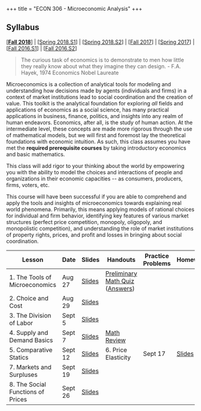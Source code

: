 +++
title = "ECON 306 - Microeconomic Analysis"
+++

## Syllabus
[[**Fall 2018**](https://www.dropbox.com/s/g19k5rr57qtqvzo/ECON_480_F2018_Safner_Syllabus.pdf?dl=0)] | [[Spring 2018.S1](https://www.dropbox.com/s/b5v4jcyxx8k7551/ECON_306_S2018_1_Syllabus_Safner.pdf?dl=0)] | [[Spring 2018.S2](https://www.dropbox.com/s/s3s3ptxdze30sf2/ECON_306_S2018_2_Syllabus_Safner.pdf?dl=0)] | [[Fall 2017](https://www.dropbox.com/s/jak8lkmofaehf0b/ECON_306_F2017_Syllabus_Safner.pdf?dl=0)] | [[Spring 2017](https://www.dropbox.com/s/hqp50iewbb57f5c/ECON_306.3_Syllabus_Safner.pdf?dl=0)] | [[Fall 2016.S1](https://www.dropbox.com/s/e5p0kuhjvwkc5xr/ECON_306.1_Syllabus_Safner.pdf?dl=0)] | [[Fall 2016.S2](https://www.dropbox.com/s/4gwo2re1twyu6ol/ECON_306.2_Syllabus_Safner.pdf?dl=0)] 

> The curious task of economics is to demonstrate to men how little they really know about what they imagine they can design. - F.A. Hayek, 1974 Economics Nobel Laureate

Microeconomics is a collection of analytical tools for modeling and understanding how decisions made by agents (individuals and firms) in a context of market institutions lead to social coordination and the creation of value. This toolkit is the analytical foundation for exploring *all* fields and applications of economics as a social science, has many practical applications in business, finance, politics, and insights into any realm of human endeavors. Economics, after all, is the study of human action. At the intermediate level, these concepts are made more rigorous through the use of mathematical models, but we will first and foremost lay the theoretical foundations with economic intuition. As such, this class assumes you have met the **required prerequisite courses** by taking introductory economics and basic mathematics. 

This class will add rigor to your thinking about the world by empowering you with the ability to model the choices and interactions of people and organizations in their economic capacities -- as consumers, producers, firms, voters, etc. 

This course will have been successful if you are able to comprehend and apply the tools and insights of microeconomics towards explaining real world phenomena. Primarily, this means applying models of rational choices for individual and firm behavior, identifying key features of various market structures (perfect price competition, monopoly, oligopoly, and monopolistic competition), and understanding the role of market institutions of property rights, prices, and profit and losses in bringing about social coordination.


| Lesson | Date | Slides | Handouts | Practice Problems | Homework |
|---|---|---|---|---|---|
| 1. The Tools of Microeconomics | Aug 27 | [Slides](https://www.dropbox.com/s/xnpbswp9dhhw7u8/Lecture1.pdf?dl=0) | [Preliminary Math Quiz](https://www.dropbox.com/s/stzapyiioyubpll/mathpretest2.pdf?dl=0) ([Answers](https://www.dropbox.com/s/ulesxb8es2e88pf/mathpretestanswers.pdf?dl=0)) |  |  |
| 2. Choice and Cost | Aug 29 | [Slides](https://www.dropbox.com/s/m64g26vn05pblky/Lecture2.pdf?dl=0) |  |  |  |
| 3. The Division of Labor | Sept 5 | [Slides](https://www.dropbox.com/s/74669t1he0pff9i/Lecture3.pdf?dl=0) |  |  |  | 
| 4. Supply and Demand Basics | Sept 7 | [Slides](https://www.dropbox.com/s/l2p9aixq5d253ma/Lecture4.pdf?dl=0) | [Math Review](https://www.dropbox.com/s/eqgf7qam3mdl3o8/Math%20Review.pdf?dl=0)  |  |  | 
| 5. Comparative Statics | Sept 12 | [Slides](https://www.dropbox.com/s/ghuqdbik5n2i094/Lecture5.pdf?dl=0) | 6. Price Elasticity | Sept 17 | [Slides](https://www.dropbox.com/s/fbidadmw8l3h625/Lecture6.pdf?dl=0)  | | | [Elasticity Practice](https://www.dropbox.com/s/rgo1ao8n9yc44c2/Elasticity%20Problems.pdf?dl=0) ([Answers](https://www.dropbox.com/s/uu6q1qgt3p31xhe/Elasticity%20Problems%20Answers.pdf?dl=0)) | [HW #1](https://www.dropbox.com/s/klsyrtaurpdjwsm/HW%201.pdf?dl=0) | 
| 7. Markets and Surpluses | Sept 19 | [Slides](https://www.dropbox.com/s/ksuvzducx1k5x3f/Lecture7.pdf?dl=0) | | | | 
| 8. The Social Functions of Prices | Sept 26 | [Slides](https://www.dropbox.com/s/nzao0ws29gx2u24/Lecture8.pdf?dl=0) | | | | 

